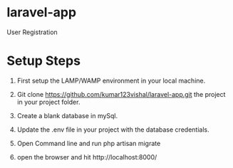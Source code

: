 # laravel-app
User Registration

# Setup Steps

1. First setup the LAMP/WAMP environment in your local machine.

2. Git clone https://github.com/kumar123vishal/laravel-app.git the project in your project folder.

3. Create a blank database in mySql.

4. Update the .env file in your project with the database credentials.

5. Open Command line and run php artisan migrate

6. open the browser and hit http://localhost:8000/

